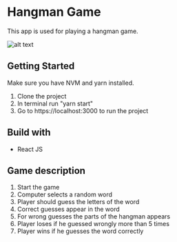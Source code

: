 # Hangman Game

This app is used for playing a hangman game.

![alt text](http://res.cloudinary.com/dvmfuraf4/image/upload/v1509372890/hangman2_qxtg1a.png "Logo title")

## Getting Started
Make sure you have NVM and yarn installed.

1. Clone the project
2. In terminal run "yarn start"
3. Go to https://localhost:3000 to run the project

## Build with
* React JS

## Game description
1. Start the game
2. Computer selects a random word
3. Player should guess the letters of the word
4. Correct guesses appear in the word
5. For wrong guesses the parts of the hangman appears
6. Player loses if he guessed wrongly more than 5 times
7. Player wins if he guesses the word correctly
